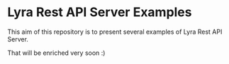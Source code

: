 # Lyra Rest API Server Examples

This aim of this repository is to present several examples of Lyra Rest API Server.

That will be enriched very soon :)
